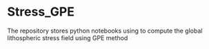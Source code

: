 # Stress_GPE
The repository stores python notebooks using to compute the global lithospheric stress field using GPE method
